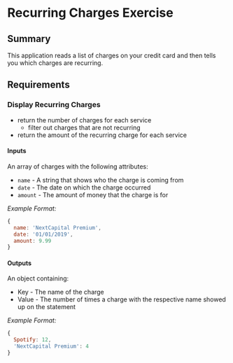 # Recurring Charges Exercise

## Summary
This application reads a list of charges on your credit card and then tells you which charges are recurring.

## Requirements
### Display Recurring Charges
* return the number of charges for each service
  * filter out charges that are not recurring
* return the amount of the recurring charge for each service

#### Inputs
An array of charges with the following attributes:
* `name` - A string that shows who the charge is coming from
* `date` - The date on which the charge occurred
* `amount` - The amount of money that the charge is for

*Example Format:*
```javascript
{
  name: 'NextCapital Premium',
  date: '01/01/2019',
  amount: 9.99
}
```

#### Outputs
An object containing:
* Key - The name of the charge
* Value - The number of times a charge with the respective name showed up on the statement

*Example Format:*
```javascript
{
  Spotify: 12,
  'NextCapital Premium': 4
}
```
